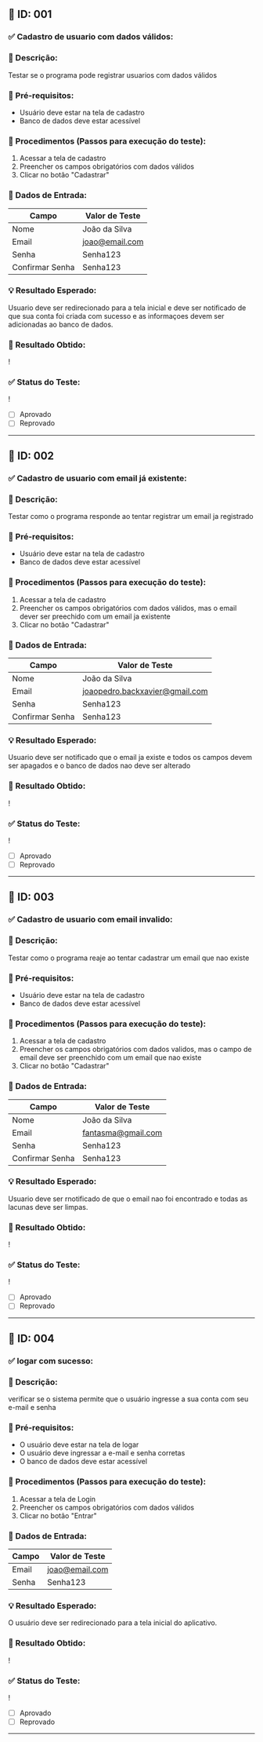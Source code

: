 ## 🧪 ID: 001

### ✅ Cadastro de usuario com dados válidos:

### 🎯 Descrição:
Testar se o programa pode registrar usuarios com dados válidos

### 🧰 Pré-requisitos:
- Usuário deve estar na tela de cadastro
- Banco de dados deve estar acessível

### 📝 Procedimentos (Passos para execução do teste):
1. Acessar a tela de cadastro
2. Preencher os campos obrigatórios com dados válidos
3. Clicar no botão "Cadastrar"

### 🧾 Dados de Entrada:
| Campo            | Valor de Teste         |
|------------------|------------------------|
| Nome             | João da Silva          |
| Email            | joao@email.com         |
| Senha            | Senha123               |
| Confirmar Senha  | Senha123               |

### 💡 Resultado Esperado:
Usuario deve ser redirecionado para a tela inicial e deve ser notificado de que sua conta foi criada com sucesso e as informaçoes devem ser adicionadas ao banco de dados.

### 📌 Resultado Obtido:
!

### ✅ Status do Teste:
!
- [ ] Aprovado
- [ ] Reprovado

---

## 🧪 ID: 002

### ✅ Cadastro de usuario com email já existente:

### 🎯 Descrição:
Testar como o programa responde ao tentar registrar um email ja registrado

### 🧰 Pré-requisitos:
- Usuário deve estar na tela de cadastro
- Banco de dados deve estar acessível

### 📝 Procedimentos (Passos para execução do teste):
1. Acessar a tela de cadastro
2. Preencher os campos obrigatórios com dados válidos, mas o email dever ser preechido com um email ja existente
3. Clicar no botão "Cadastrar"

### 🧾 Dados de Entrada:
| Campo            | Valor de Teste                         |
|------------------|----------------------------------------|
| Nome             | João da Silva                          |
| Email            | joaopedro.backxavier@gmail.com         |
| Senha            | Senha123                               |
| Confirmar Senha  | Senha123                               |

### 💡 Resultado Esperado:
Usuario deve ser notificado que o email ja existe e todos os campos devem ser apagados e o banco de dados nao deve ser alterado

### 📌 Resultado Obtido:
!

### ✅ Status do Teste:
!
- [ ] Aprovado
- [ ] Reprovado

---
## 🧪 ID: 003

### ✅ Cadastro de usuario com email invalido:

### 🎯 Descrição:
Testar como o programa reaje ao tentar cadastrar um email que nao existe

### 🧰 Pré-requisitos:
- Usuário deve estar na tela de cadastro
- Banco de dados deve estar acessível

### 📝 Procedimentos (Passos para execução do teste):
1. Acessar a tela de cadastro
2. Preencher os campos obrigatórios com dados validos, mas o campo de email deve ser preenchido com um email que nao existe
3. Clicar no botão "Cadastrar"

### 🧾 Dados de Entrada:
| Campo            | Valor de Teste         |
|------------------|------------------------|
| Nome             | João da Silva          |
| Email            | fantasma@gmail.com     |
| Senha            | Senha123               |
| Confirmar Senha  | Senha123               |

### 💡 Resultado Esperado:
Usuario deve ser rnotificado de que o email nao foi encontrado e todas as lacunas deve ser limpas.

### 📌 Resultado Obtido:
!

### ✅ Status do Teste:
!
- [ ] Aprovado
- [ ] Reprovado

---

## 🧪 ID: 004

### ✅ logar com sucesso:

### 🎯 Descrição:
verificar se o sistema permite que o usuário ingresse a sua conta com seu 
 e-mail e senha

### 🧰 Pré-requisitos:
- O usuário deve estar na tela de logar
- O usuário deve ingressar a e-mail e senha corretas
- O banco de dados deve estar acessível

### 📝 Procedimentos (Passos para execução do teste):
1. Acessar a tela de Login
2. Preencher os campos obrigatórios com dados válidos
3. Clicar no botão "Entrar"

### 🧾 Dados de Entrada:
| Campo            | Valor de Teste         |
|------------------|------------------------|
| Email            | joao@email.com         |
| Senha            | Senha123               |

### 💡 Resultado Esperado:
O usuário deve ser redirecionado para a tela inicial do aplicativo.

### 📌 Resultado Obtido:
!

### ✅ Status do Teste:
!
- [ ] Aprovado
- [ ] Reprovado

---



